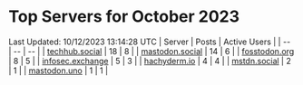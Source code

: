 # Top Servers for October 2023
Last Updated: 10/12/2023 13:14:28 UTC
| Server | Posts | Active Users |
| -- | -- | -- |
| [techhub.social](https://techhub.social/tags/PowerShell) | 18 | 8 |
| [mastodon.social](https://mastodon.social/tags/PowerShell) | 14 | 6 |
| [fosstodon.org](https://fosstodon.org/tags/PowerShell) | 8 | 5 |
| [infosec.exchange](https://infosec.exchange/tags/PowerShell) | 5 | 3 |
| [hachyderm.io](https://hachyderm.io/tags/PowerShell) | 4 | 4 |
| [mstdn.social](https://mstdn.social/tags/PowerShell) | 2 | 1 |
| [mastodon.uno](https://mastodon.uno/tags/PowerShell) | 1 | 1 |
